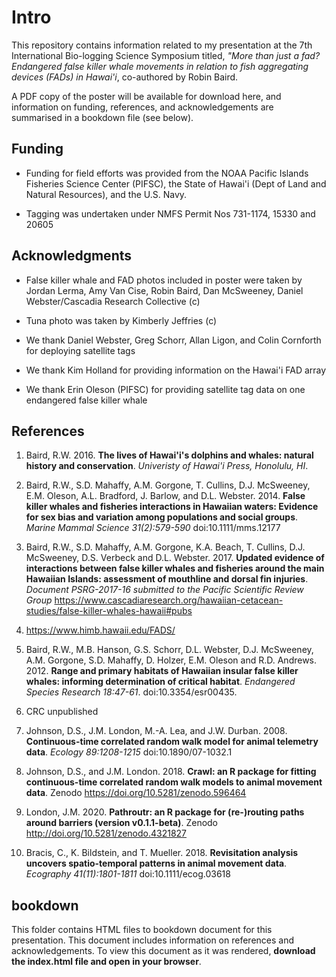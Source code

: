 # Intro
This repository contains information related to my presentation at the 7th International Bio-logging Science Symposium titled, *"More than just a fad? Endangered false killer whale movements in relation to fish aggregating devices (FADs) in Hawai'i*, co-authored by Robin Baird. 

A PDF copy of the poster will be available for download here, and information on funding, references, and acknowledgements are summarised in a bookdown file (see below). 

## Funding
- Funding for field efforts was provided from the NOAA Pacific Islands Fisheries Science Center (PIFSC), the State of Hawai'i (Dept of Land and Natural Resources), and the U.S. Navy. 

- Tagging was undertaken under NMFS Permit Nos 731-1174, 15330 and 20605

## Acknowledgments
- False killer whale and FAD photos included in poster were taken by Jordan Lerma, Amy Van Cise, Robin Baird, Dan McSweeney, Daniel Webster/Cascadia Research Collective (c)

- Tuna photo was taken by Kimberly Jeffries (c)

- We thank Daniel Webster, Greg Schorr, Allan Ligon, and Colin Cornforth for deploying satellite tags 

- We thank Kim Holland for providing information on the Hawai'i FAD array

- We thank Erin Oleson (PIFSC) for providing satellite tag data on one endangered false killer whale 

## References
1. Baird, R.W. 2016. **The lives of Hawai'i's dolphins and whales: natural history and conservation**. *Univeristy of Hawai'i Press, Honolulu, HI*.

2. Baird, R.W., S.D. Mahaffy, A.M. Gorgone, T. Cullins, D.J. McSweeney, E.M. Oleson, A.L. Bradford, J. Barlow, and D.L. Webster. 2014. **False killer whales and fisheries interactions in Hawaiian waters: Evidence for sex bias and variation among populations and social groups**. *Marine Mammal Science 31(2):579-590* doi:10.1111/mms.12177

3. Baird, R.W., S.D. Mahaffy, A.M. Gorgone, K.A. Beach, T. Cullins, D.J. McSweeney, D.S. Verbeck and D.L. Webster. 2017. **Updated evidence of interactions between false killer whales and fisheries around the main Hawaiian Islands: assessment of mouthline and dorsal fin injuries**. *Document PSRG-2017-16 submitted to the Pacific Scientific Review Group* https://www.cascadiaresearch.org/hawaiian-cetacean-studies/false-killer-whales-hawaii#pubs

4. https://www.himb.hawaii.edu/FADS/

5. Baird, R.W., M.B. Hanson, G.S. Schorr, D.L. Webster, D.J. McSweeney, A.M. Gorgone, S.D. Mahaffy, D. Holzer, E.M. Oleson and R.D. Andrews. 2012. **Range and primary habitats of Hawaiian insular false killer whales: informing determination of critical habitat**. *Endangered Species Research 18:47-61*. doi:10.3354/esr00435.

6. CRC unpublished

7. Johnson, D.S., J.M. London, M.-A. Lea, and J.W. Durban. 2008. **Continuous-time correlated random walk model for animal telemetry data**. *Ecology 89:1208-1215* doi:10.1890/07-1032.1

8. Johnson, D.S., and J.M. London. 2018. **Crawl: an R package for fitting continuous-time correlated random walk models to animal movement data**. Zenodo https://doi.org/10.5281/zenodo.596464

9. London, J.M. 2020. **Pathroutr: an R package for (re-)routing paths around barriers (version v0.1.1-beta)**. Zenodo http://doi.org/10.5281/zenodo.4321827

10. Bracis, C., K. Bildstein, and T. Mueller. 2018. **Revisitation analysis uncovers spatio-temporal patterns in animal movement data**. *Ecography 41(11):1801-1811* doi:10.1111/ecog.03618


## bookdown
This folder contains HTML files to bookdown document for this presentation. This document includes information on references and acknowledgements. To view this document as it was rendered, **download the index.html file and open in your browser**. 
